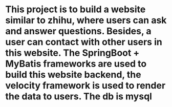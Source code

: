 # This project is to build a website similar to zhihu, where users can ask and answer questions. Besides, a user can contact with other users in this website. The SpringBoot + MyBatis frameworks are used to build this website backend, the velocity framework is used to render the data to users. The db is mysql

